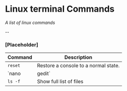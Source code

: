 # Linux terminal Commands

_A list of linux commands_

--


### [Placeholder]
| Command        | Description                          |
| -------------- | ------------------------------------ |
| `reset`        | Restore a console to a normal state. |
| `nano | gedit` | Open the text editor                 |
| `ls -f`        | Show full list of files              |